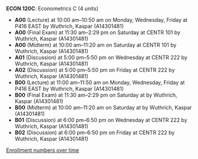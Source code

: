 **ECON 120C**: Econometrics C (4 units)

- **A00** (Lecture) at 10:00 am–10:50 am on Monday, Wednesday, Friday at P416 EAST by Wuthrich, Kaspar (A14301481)
- **A00** (Final Exam) at 11:30 am–2:29 pm on Saturday at CENTR 101 by Wuthrich, Kaspar (A14301481)
- **A00** (Midterm) at 10:00 am–11:20 am on Saturday at CENTR 101 by Wuthrich, Kaspar (A14301481)
- **A01** (Discussion) at 5:00 pm–5:50 pm on Wednesday at CENTR 222 by Wuthrich, Kaspar (A14301481)
- **A02** (Discussion) at 5:00 pm–5:50 pm on Friday at CENTR 222 by Wuthrich, Kaspar (A14301481)
- **B00** (Lecture) at 11:00 am–11:50 am on Monday, Wednesday, Friday at P416 EAST by Wuthrich, Kaspar (A14301481)
- **B00** (Final Exam) at 11:30 am–2:29 pm on Saturday at   by Wuthrich, Kaspar (A14301481)
- **B00** (Midterm) at 10:00 am–11:20 am on Saturday at   by Wuthrich, Kaspar (A14301481)
- **B01** (Discussion) at 6:00 pm–6:50 pm on Wednesday at CENTR 222 by Wuthrich, Kaspar (A14301481)
- **B02** (Discussion) at 6:00 pm–6:50 pm on Friday at CENTR 222 by Wuthrich, Kaspar (A14301481)

[Enrollment numbers over time](./ECON120C.tsv)
